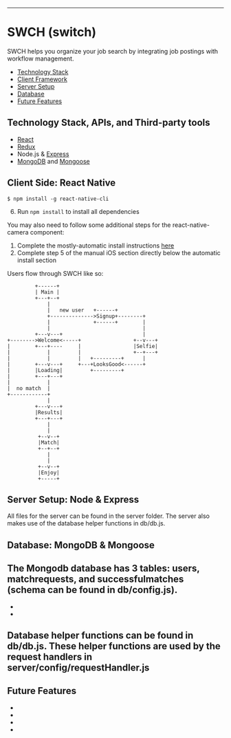 <!--![](https://dl.dropboxusercontent.com/s/5utw16rifv9cmqe/banner-128.png?dl=0) -->
<!--![Pic](https://s3.amazonaws.com/poly-screenshots.angel.co/Project/49/284111/9614db93bd26c7f1ee02ee920c83046f-original.png) -->
---

# SWCH (switch)

SWCH helps you organize your job search by integrating job postings with workflow management.

- [Technology Stack](#technology-stack-apis-and-third-party-tools)
- [Client Framework](#client-framework-react-native)
- [Server Setup](#server-setup-node--express)
- [Database](#database-mongodb--mongoose)
- [Future Features](#future-features)

## Technology Stack, APIs, and Third-party tools

- [React](https://facebook.github.io/react-native/)
- [Redux]()
- Node.js & [Express](http://expressjs.com/)
- [MongoDB](https://www.mongodb.org/) and [Mongoose](http://mongoosejs.com/)


## Client Side: React Native


 ```
 $ npm install -g react-native-cli
 ```  
 6. Run `npm install` to install all dependencies

You may also need to follow some additional steps for the react-native-camera component:

 1. Complete the mostly-automatic install instructions [here](https://github.com/lwansbrough/react-native-camera#mostly-automatic-install)
 2. Complete step 5 of the manual iOS section directly below the automatic install section

Users flow through SWCH like so:
```
         +------+
         | Main |
         +---+--+
             |
             |   new user   +------+
             +-------------->Signup+--------+
             |              +------+        |
             |                              |
         +---v---+                          |
+-------->Welcome<-----+                 +--v---+
|        +---+----     |                 |Selfie|
|            |         |                 +--+---+
|            |         |   +---------+      |
|        +---v---+     +---+LooksGood<------+
|        |Loading|         +---------+
|        +---+---+
|            |
|  no match  |
+------------+
             |
         +---v---+
         |Results|
         +---+---+
             |
             |
          +--v--+
          |Match|
          +--+--+
             |
             |
          +--v--+
          |Enjoy|
          +-----+
```

## Server Setup: Node & Express

All files for the server can be found in the server folder. The server also makes use of the database helper functions in db/db.js.
  


## Database: MongoDB & Mongoose

The Mongodb database has 3 tables: users, matchrequests, and successfulmatches (schema can be found in db/config.js). 
  - 
  - 
  - 

Database helper functions can be found in db/db.js. These helper functions are used by the request handlers in server/config/requestHandler.js
  -

## Future Features

- 
- 
- 
- 

